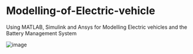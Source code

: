 # Modelling-of-Electric-vehicle
Using MATLAB, Simulink and Ansys for Modelling Electric vehicles and the Battery Management System

![image](https://github.com/sakunrasilka/Modelling-of-Electric-vehicle/assets/84078231/7c74b73b-fec4-4576-af8d-16039d9f2b49)

